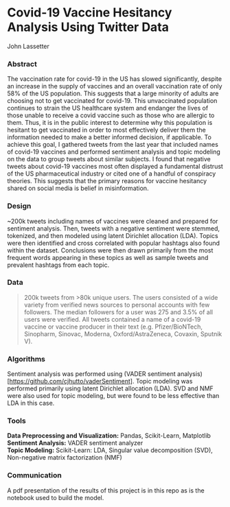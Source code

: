 # Covid-19 Vaccine Hesitancy Analysis Using Twitter Data
John Lassetter

### Abstract
The vaccination rate for covid-19 in the US has slowed significantly, despite an increase in the supply of vaccines and an overall vaccination rate of only 58% of the US population. This suggests that a large minority of adults are choosing not to get vaccinated for covid-19. This unvaccinated population continues to strain the US healthcare system and endanger the lives of those unable to receive a covid vaccine such as those who are allergic to them. Thus, it is in the public interest to determine why this population is hesitant to get vaccinated in order to most effectively deliver them the information needed to make a better informed decision, if applicable. To achieve this goal, I gathered tweets from the last year that included names of covid-19 vaccines and performed sentiment analysis and topic modeling on the data to group tweets about similar subjects. I found that negative tweets about covid-19 vaccines most often displayed a fundamental distrust of the US pharmaceutical industry or cited one of a handful of conspiracy theories. This suggests that the primary reasons for vaccine hesitancy shared on social media is belief in misinformation.

### Design
~200k tweets including names of vaccines were cleaned and prepared for sentiment analysis. Then, tweets with a negative sentiment were stemmed, tokenized, and then modeled using latent Dirichlet allocation (LDA). Topics were then identified and cross correlated with popular hashtags also found within the dataset. Conclusions were then drawn primarily from the most frequent words appearing in these topics as well as sample tweets and prevalent hashtags from each topic.

### Data
>200k tweets from >80k unique users. The users consisted of a wide variety from verified news sources to personal accounts with few followers. The median followers for a user was 275 and 3.5% of all users were verified. All tweets contained a name of a covid-19 vaccine or vaccine producer in their text (e.g. Pfizer/BioNTech, Sinopharm, Sinovac, Moderna, Oxford/AstraZeneca, Covaxin, Sputnik V).

### Algorithms
Sentiment analysis was performed using (VADER sentiment analysis)[https://github.com/cjhutto/vaderSentiment]. Topic modeling was performed primarily using latent Dirichlet allocation (LDA). SVD and NMF were also used for topic modeling, but were found to be less effective than LDA in this case.

### Tools
**Data Preprocessing and Visualization:**  Pandas, Scikit-Learn, Matplotlib </br>
**Sentiment Analysis:**  VADER sentiment analyzer </br>
**Topic Modeling:** Scikit-Learn: LDA, Singular value decomposition (SVD), Non-negative matrix factorization (NMF)


### Communication
A pdf presentation of the results of this project is in this repo as is the notebook used to build the model.
